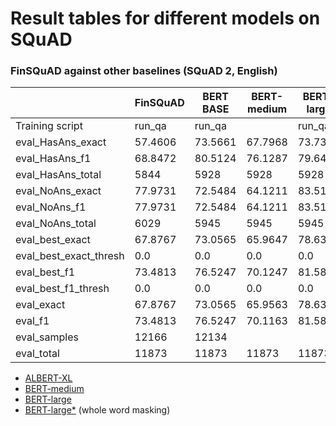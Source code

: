# Result tables for different models on SQuAD

### FinSQuAD against other baselines (SQuAD 2, English)

|                        	| FinSQuAD 	| BERT BASE 	| BERT-medium | BERT-large  | BERT-large* | ALBERT-XL   |   	|   	|
|------------------------	|----------	|-----------	|-----------	|-----------	|------------ |----------   |---	|---	|
| Training script         |  run_qa   |   run_qa    |             |   run_qa    |   run_qa    |   run_qa    |     |     |
| eval_HasAns_exact      	|  57.4606 	|   73.5661 	|   67.7968  	|   73.7348 	|   80.5836   |   80.6848   |   	|   	|
| eval_HasAns_f1         	|  68.8472 	|   80.5124 	|   76.1287  	|   79.6422  	|   86.6459 	|   86.7824   |   	|   	|
| eval_HasAns_total      	|     5844 	|      5928 	|   5928     	|   5928    	|   5928     	|   5928      |   	|   	|
| eval_NoAns_exact       	|  77.9731 	|   72.5484 	|   64.1211  	|   83.5155  	|   85.0630 	|   88.1412   |   	|   	|
| eval_NoAns_f1          	|  77.9731 	|   72.5484 	|   64.1211  	|   83.5155  	|   85.0630  	|   88.1412  	|   	|   	|
| eval_NoAns_total       	|     6029 	|      5945 	|   5945     	|   5945     	|   5945     	|   5945     	|   	|   	|
| eval_best_exact        	|  67.8767 	|   73.0565 	|   65.9647  	|   78.6321  	|   82.8265  	|   84.4184  	|   	|   	|
| eval_best_exact_thresh 	|      0.0 	|       0.0 	|   0.0      	|   0.0      	|   0.0      	|   0.0      	|   	|   	|
| eval_best_f1           	|  73.4813 	|   76.5247 	|   70.1247  	|   81.5816  	|   85.8533  	|   87.4628   |   	|   	|
| eval_best_f1_thresh    	|      0.0 	|       0.0 	|   0.0      	|   0.0      	|   0.0      	|   0.0       |   	|   	|
| eval_exact             	|  67.8767 	|   73.0565 	|   65.9563  	|   78.6321  	|   82.8265  	|   84.4184   |   	|   	|
| eval_f1                	|  73.4813 	|   76.5247 	|   70.1163  	|   81.5816  	|   85.8533 	|   87.4628   |   	|   	|
| eval_samples           	|    12166 	|     12134 	|            	|           	|   12134    	|             |   	|   	|
| eval_total             	|    11873 	|     11873 	|   11873   	|   11873    	|   11873    	|   11873     |   	|   	|


- [ALBERT-XL](https://huggingface.co/ktrapeznikov/albert-xlarge-v2-squad-v2)
- [BERT-medium](https://huggingface.co/mrm8488/bert-medium-finetuned-squadv2)
- [BERT-large](https://huggingface.co/madlag/bert-large-uncased-squadv2)
- [BERT-large*](https://huggingface.co/madlag/bert-large-uncased-whole-word-masking-finetuned-squadv2) (whole word masking)
